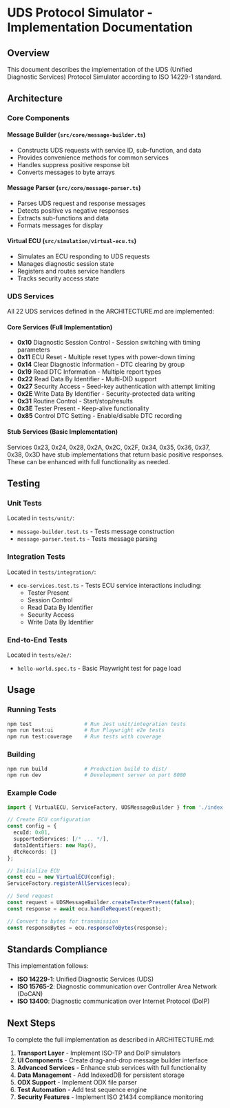 # UDS Protocol Simulator - Implementation Documentation

## Overview

This document describes the implementation of the UDS (Unified Diagnostic Services) Protocol Simulator according to ISO 14229-1 standard.

## Architecture

### Core Components

#### Message Builder (`src/core/message-builder.ts`)
- Constructs UDS requests with service ID, sub-function, and data
- Provides convenience methods for common services
- Handles suppress positive response bit
- Converts messages to byte arrays

#### Message Parser (`src/core/message-parser.ts`)
- Parses UDS request and response messages
- Detects positive vs negative responses
- Extracts sub-functions and data
- Formats messages for display

#### Virtual ECU (`src/simulation/virtual-ecu.ts`)
- Simulates an ECU responding to UDS requests
- Manages diagnostic session state
- Registers and routes service handlers
- Tracks security access state

### UDS Services

All 22 UDS services defined in the ARCHITECTURE.md are implemented:

#### Core Services (Full Implementation)
- **0x10** Diagnostic Session Control - Session switching with timing parameters
- **0x11** ECU Reset - Multiple reset types with power-down timing
- **0x14** Clear Diagnostic Information - DTC clearing by group
- **0x19** Read DTC Information - Multiple report types
- **0x22** Read Data By Identifier - Multi-DID support
- **0x27** Security Access - Seed-key authentication with attempt limiting
- **0x2E** Write Data By Identifier - Security-protected data writing
- **0x31** Routine Control - Start/stop/results
- **0x3E** Tester Present - Keep-alive functionality
- **0x85** Control DTC Setting - Enable/disable DTC recording

#### Stub Services (Basic Implementation)
Services 0x23, 0x24, 0x28, 0x2A, 0x2C, 0x2F, 0x34, 0x35, 0x36, 0x37, 0x38, 0x3D have stub implementations that return basic positive responses. These can be enhanced with full functionality as needed.

## Testing

### Unit Tests
Located in `tests/unit/`:
- `message-builder.test.ts` - Tests message construction
- `message-parser.test.ts` - Tests message parsing

### Integration Tests
Located in `tests/integration/`:
- `ecu-services.test.ts` - Tests ECU service interactions including:
  - Tester Present
  - Session Control
  - Read Data By Identifier
  - Security Access
  - Write Data By Identifier

### End-to-End Tests
Located in `tests/e2e/`:
- `hello-world.spec.ts` - Basic Playwright test for page load

## Usage

### Running Tests
```bash
npm test                 # Run Jest unit/integration tests
npm run test:ui          # Run Playwright e2e tests
npm run test:coverage    # Run tests with coverage
```

### Building
```bash
npm run build            # Production build to dist/
npm run dev              # Development server on port 8080
```

### Example Code

```typescript
import { VirtualECU, ServiceFactory, UDSMessageBuilder } from './index';

// Create ECU configuration
const config = {
  ecuId: 0x01,
  supportedServices: [/* ... */],
  dataIdentifiers: new Map(),
  dtcRecords: []
};

// Initialize ECU
const ecu = new VirtualECU(config);
ServiceFactory.registerAllServices(ecu);

// Send request
const request = UDSMessageBuilder.createTesterPresent(false);
const response = await ecu.handleRequest(request);

// Convert to bytes for transmission
const responseBytes = ecu.responseToBytes(response);
```

## Standards Compliance

This implementation follows:
- **ISO 14229-1**: Unified Diagnostic Services (UDS)
- **ISO 15765-2**: Diagnostic communication over Controller Area Network (DoCAN)
- **ISO 13400**: Diagnostic communication over Internet Protocol (DoIP)

## Next Steps

To complete the full implementation as described in ARCHITECTURE.md:

1. **Transport Layer** - Implement ISO-TP and DoIP simulators
2. **UI Components** - Create drag-and-drop message builder interface
3. **Advanced Services** - Enhance stub services with full functionality
4. **Data Management** - Add IndexedDB for persistent storage
5. **ODX Support** - Implement ODX file parser
6. **Test Automation** - Add test sequence engine
7. **Security Features** - Implement ISO 21434 compliance monitoring
